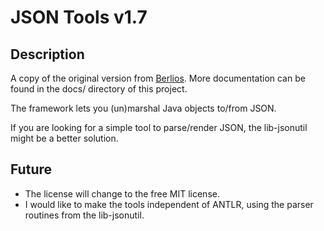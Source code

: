 # JSON Tools v1.7
## Description

A copy of the original version from [Berlios](http://jsontools.berlios.de/). More documentation can be found in the docs/ directory of this project.

The framework lets you (un)marshal Java objects to/from JSON.

If you are looking for a simple tool to parse/render JSON, the lib-jsonutil might be a better solution.

## Future

* The license will change to the free MIT license.
* I would like to make the tools independent of ANTLR, using the parser routines from the lib-jsonutil.
